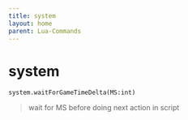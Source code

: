 ```yaml
---
title: system
layout: home
parent: Lua-Commands
---
```

# system
```system.waitForGameTimeDelta(MS:int)```
>wait for MS before doing next action in script
